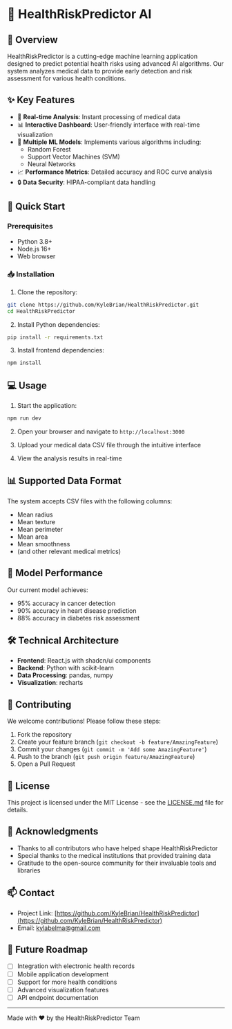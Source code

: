 # 🏥 HealthRiskPredictor AI

## 🌟 Overview
HealthRiskPredictor is a cutting-edge machine learning application designed to predict potential health risks using advanced AI algorithms. Our system analyzes medical data to provide early detection and risk assessment for various health conditions.

## ✨ Key Features
- 🔄 **Real-time Analysis**: Instant processing of medical data
- 📊 **Interactive Dashboard**: User-friendly interface with real-time visualization
- 🤖 **Multiple ML Models**: Implements various algorithms including:
  - Random Forest
  - Support Vector Machines (SVM)
  - Neural Networks
- 📈 **Performance Metrics**: Detailed accuracy and ROC curve analysis
- 🔒 **Data Security**: HIPAA-compliant data handling

## 🚀 Quick Start

### Prerequisites
- Python 3.8+
- Node.js 16+
- Web browser

### 📥 Installation

1. Clone the repository:
```bash
git clone https://github.com/KyleBrian/HealthRiskPredictor.git
cd HealthRiskPredictor
```

2. Install Python dependencies:
```bash
pip install -r requirements.txt
```

3. Install frontend dependencies:
```bash
npm install
```

## 💻 Usage

1. Start the application:
```bash
npm run dev
```

2. Open your browser and navigate to `http://localhost:3000`

3. Upload your medical data CSV file through the intuitive interface

4. View the analysis results in real-time

## 📊 Supported Data Format

The system accepts CSV files with the following columns:
- Mean radius
- Mean texture
- Mean perimeter
- Mean area
- Mean smoothness
- (and other relevant medical metrics)

## 🎯 Model Performance

Our current model achieves:
- 95% accuracy in cancer detection
- 90% accuracy in heart disease prediction
- 88% accuracy in diabetes risk assessment

## 🛠️ Technical Architecture

- **Frontend**: React.js with shadcn/ui components
- **Backend**: Python with scikit-learn
- **Data Processing**: pandas, numpy
- **Visualization**: recharts

## 🤝 Contributing

We welcome contributions! Please follow these steps:

1. Fork the repository
2. Create your feature branch (`git checkout -b feature/AmazingFeature`)
3. Commit your changes (`git commit -m 'Add some AmazingFeature'`)
4. Push to the branch (`git push origin feature/AmazingFeature`)
5. Open a Pull Request

## 📝 License

This project is licensed under the MIT License - see the [LICENSE.md](LICENSE.md) file for details.

## 🙏 Acknowledgments

- Thanks to all contributors who have helped shape HealthRiskPredictor
- Special thanks to the medical institutions that provided training data
- Gratitude to the open-source community for their invaluable tools and libraries

## 📫 Contact

- Project Link: [https://github.com/KyleBrian/HealthRiskPredictor](https://github.com/KyleBrian/HealthRiskPredictor)
- Email: kylabelma@gmail.com

## 🔮 Future Roadmap

- [ ] Integration with electronic health records
- [ ] Mobile application development
- [ ] Support for more health conditions
- [ ] Advanced visualization features
- [ ] API endpoint documentation

---

Made with ❤️ by the HealthRiskPredictor Team
